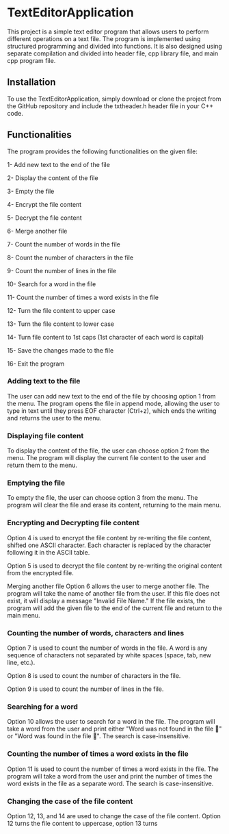 # **TextEditorApplication**

This project is a simple text editor program that allows users to perform different operations on a text file. The program is implemented using structured programming and divided into functions. It is also designed using separate compilation and divided into header file, cpp library file, and main cpp program file.

## **Installation**

To use the TextEditorApplication, simply download or clone the project from the GitHub repository and include the txtheader.h header file in your C++ code.

## **Functionalities**

The program provides the following functionalities on the given file:

  1- Add new text to the end of the file

  2- Display the content of the file

  3- Empty the file

  4- Encrypt the file content

  5- Decrypt the file content

  6- Merge another file

  7- Count the number of words in the file

  8- Count the number of characters in the file

  9- Count the number of lines in the file

  10- Search for a word in the file

  11- Count the number of times a word exists in the file

  12- Turn the file content to upper case

  13- Turn the file content to lower case

  14- Turn file content to 1st caps (1st character of each word is capital)

  15- Save the changes made to the file

  16- Exit the program
  
  ### **Adding text to the file**
  
The user can add new text to the end of the file by choosing option 1 from the menu. The program opens the file in append mode, allowing the user to type in text until they press EOF character (Ctrl+z), which ends the writing and returns the user to the menu.

  ### **Displaying file content**
To display the content of the file, the user can choose option 2 from the menu. The program will display the current file content to the user and return them to the menu.

  ### **Emptying the file**
To empty the file, the user can choose option 3 from the menu. The program will clear the file and erase its content, returning to the main menu.

  ### **Encrypting and Decrypting file content**
Option 4 is used to encrypt the file content by re-writing the file content, shifted one ASCII character. Each character is replaced by the character following it in the ASCII table.

Option 5 is used to decrypt the file content by re-writing the original content from the encrypted file.

Merging another file
Option 6 allows the user to merge another file. The program will take the name of another file from the user. If this file does not exist, it will display a message "Invalid File Name." If the file exists, the program will add the given file to the end of the current file and return to the main menu.

  ### **Counting the number of words, characters and lines**
Option 7 is used to count the number of words in the file. A word is any sequence of characters not separated by white spaces (space, tab, new line, etc.).

Option 8 is used to count the number of characters in the file.

Option 9 is used to count the number of lines in the file.

  ### **Searching for a word**
Option 10 allows the user to search for a word in the file. The program will take a word from the user and print either "Word was not found in the file 🙁" or "Word was found in the file 🙂". The search is case-insensitive.

  ### **Counting the number of times a word exists in the file**
Option 11 is used to count the number of times a word exists in the file. The program will take a word from the user and print the number of times the word exists in the file as a separate word. The search is case-insensitive.

  ### **Changing the case of the file content**
Option 12, 13, and 14 are used to change the case of the file content. Option 12 turns the file content to uppercase, option 13 turns

